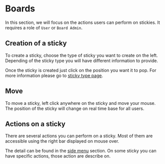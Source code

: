 # Boards
In this section, we will focus on the actions users can perform on stickies. It requires a role of `User` or `Board Admin`.

## Creation of a sticky
To create a sticky, choose the type of sticky you want to create on the left.
Depending of the sticky type you will have different information to provide.

Once the sticky is created just click on the position you want it to pop. For more information please go to [sticky type page](sticky-types).

## Move
To move a sticky, left click anywhere on the sticky and move your mouse. 
The position of the sticky will change on real time base for all users.

## Actions on a sticky
There are several actions you can perform on a sticky. Most of them are accessible using the right bar displayed on mouse over.

The detail can be found in the [side menu](sticky-side-menu) section.
On some sticky you can have specific actions, those action are describe on.

